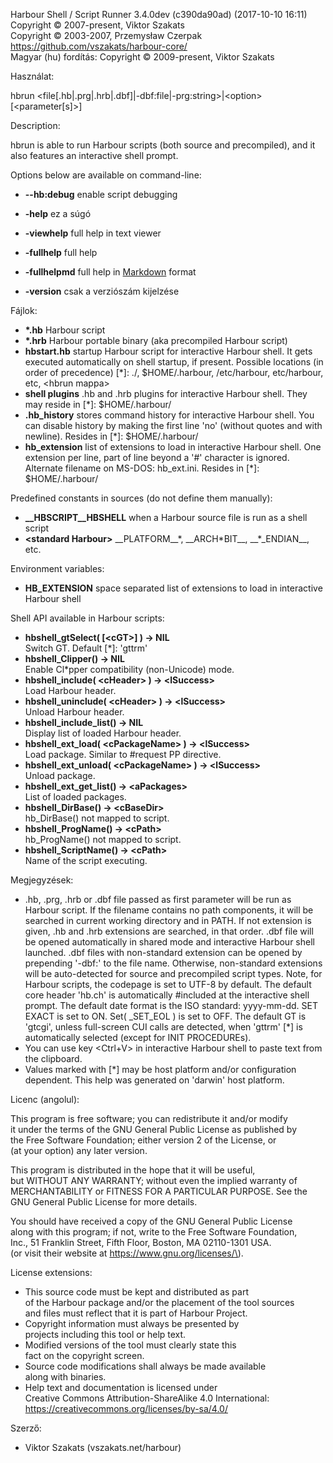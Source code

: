 Harbour Shell / Script Runner 3.4.0dev \(c390da90ad\) \(2017-10-10 16:11\)  
Copyright &copy; 2007-present, Viktor Szakats  
Copyright &copy; 2003-2007, Przemysław Czerpak  
<https://github.com/vszakats/harbour-core/>  
Magyar \(hu\) fordítás: Copyright &copy; 2009-present, Viktor Szakats  

Használat:  
  
  hbrun &lt;file\[.hb|.prg|.hrb|.dbf\]|-dbf:file|-prg:string&gt;|&lt;option&gt; \[&lt;parameter\[s\]&gt;\]  
  
Description:  


  hbrun is able to run Harbour scripts \(both source and precompiled\), and it also features an interactive shell prompt.
  
Options below are available on command-line:  


 - **--hb:debug** enable script debugging


 - **-help** ez a súgó
 - **-viewhelp** full help in text viewer
 - **-fullhelp** full help
 - **-fullhelpmd** full help in [Markdown](https://daringfireball.net/projects/markdown/) format
 - **-version** csak a verziószám kijelzése
  
Fájlok:  


 - **\*.hb** Harbour script
 - **\*.hrb** Harbour portable binary \(aka precompiled Harbour script\)
 - **hbstart.hb** startup Harbour script for interactive Harbour shell. It gets executed automatically on shell startup, if present. Possible locations \(in order of precedence\) \[\*\]: ./, $HOME/.harbour, /etc/harbour, etc/harbour, etc, &lt;hbrun mappa&gt;
 - **shell plugins** .hb and .hrb plugins for interactive Harbour shell. They may reside in \[\*\]: $HOME/.harbour/
 - **.hb\_history** stores command history for interactive Harbour shell. You can disable history by making the first line 'no' \(without quotes and with newline\). Resides in \[\*\]: $HOME/.harbour/
 - **hb\_extension** list of extensions to load in interactive Harbour shell. One extension per line, part of line beyond a '\#' character is ignored. Alternate filename on MS-DOS: hb\_ext.ini. Resides in \[\*\]: $HOME/.harbour/


Predefined constants in sources \(do not define them manually\):


 - **\_\_HBSCRIPT\_\_HBSHELL** when a Harbour source file is run as a shell script
 - **&lt;standard Harbour&gt;** \_\_PLATFORM\_\_\*, \_\_ARCH\*BIT\_\_, \_\_\*\_ENDIAN\_\_, etc.
  
Environment variables:  


 - **HB\_EXTENSION** space separated list of extensions to load in interactive Harbour shell
  
Shell API available in Harbour scripts:  


 - **hbshell\_gtSelect\( \[&lt;cGT&gt;\] \) -&gt; NIL**  
Switch GT. Default \[\*\]: 'gttrm'
 - **hbshell\_Clipper\(\) -&gt; NIL**  
Enable Cl\*pper compatibility \(non-Unicode\) mode.
 - **hbshell\_include\( &lt;cHeader&gt; \) -&gt; &lt;lSuccess&gt;**  
Load Harbour header.
 - **hbshell\_uninclude\( &lt;cHeader&gt; \) -&gt; &lt;lSuccess&gt;**  
Unload Harbour header.
 - **hbshell\_include\_list\(\) -&gt; NIL**  
Display list of loaded Harbour header.
 - **hbshell\_ext\_load\( &lt;cPackageName&gt; \) -&gt; &lt;lSuccess&gt;**  
Load package. Similar to \#request PP directive.
 - **hbshell\_ext\_unload\( &lt;cPackageName&gt; \) -&gt; &lt;lSuccess&gt;**  
Unload package.
 - **hbshell\_ext\_get\_list\(\) -&gt; &lt;aPackages&gt;**  
List of loaded packages.
 - **hbshell\_DirBase\(\) -&gt; &lt;cBaseDir&gt;**  
hb\_DirBase\(\) not mapped to script.
 - **hbshell\_ProgName\(\) -&gt; &lt;cPath&gt;**  
hb\_ProgName\(\) not mapped to script.
 - **hbshell\_ScriptName\(\) -&gt; &lt;cPath&gt;**  
Name of the script executing.
  
Megjegyzések:  


  - .hb, .prg, .hrb or .dbf file passed as first parameter will be run as Harbour script. If the filename contains no path components, it will be searched in current working directory and in PATH. If not extension is given, .hb and .hrb extensions are searched, in that order. .dbf file will be opened automatically in shared mode and interactive Harbour shell launched. .dbf files with non-standard extension can be opened by prepending '-dbf:' to the file name. Otherwise, non-standard extensions will be auto-detected for source and precompiled script types. Note, for Harbour scripts, the codepage is set to UTF-8 by default. The default core header 'hb.ch' is automatically \#included at the interactive shell prompt. The default date format is the ISO standard: yyyy-mm-dd. SET EXACT is set to ON. Set\( \_SET\_EOL \) is set to OFF. The default GT is 'gtcgi', unless full-screen CUI calls are detected, when 'gttrm' \[\*\] is automatically selected \(except for INIT PROCEDUREs\).
  - You can use key &lt;Ctrl\+V&gt; in interactive Harbour shell to paste text from the clipboard.
  - Values marked with \[\*\] may be host platform and/or configuration dependent. This help was generated on 'darwin' host platform.
  
Licenc \(angolul\):  


  This program is free software; you can redistribute it and/or modify  
it under the terms of the GNU General Public License as published by  
the Free Software Foundation; either version 2 of the License, or  
\(at your option\) any later version.  
  
This program is distributed in the hope that it will be useful,  
but WITHOUT ANY WARRANTY; without even the implied warranty of  
MERCHANTABILITY or FITNESS FOR A PARTICULAR PURPOSE.  See the  
GNU General Public License for more details.  
  
You should have received a copy of the GNU General Public License  
along with this program; if not, write to the Free Software Foundation,  
Inc., 51 Franklin Street, Fifth Floor, Boston, MA 02110-1301 USA.  
\(or visit their website at https://www.gnu.org/licenses/\).  
  
License extensions:  
  - This source code must be kept and distributed as part  
    of the Harbour package and/or the placement of the tool sources  
    and files must reflect that it is part of Harbour Project.  
  - Copyright information must always be presented by  
    projects including this tool or help text.  
  - Modified versions of the tool must clearly state this  
    fact on the copyright screen.  
  - Source code modifications shall always be made available  
    along with binaries.  
  - Help text and documentation is licensed under  
    Creative Commons Attribution-ShareAlike 4.0 International:  
    https://creativecommons.org/licenses/by-sa/4.0/  

  
Szerző:  


 - Viktor Szakats \(vszakats.net/harbour\) 
